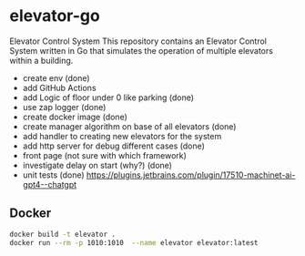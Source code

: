 # elevator-go
Elevator Control System
This repository contains an Elevator Control System written in Go that simulates the operation of multiple elevators within a building.



* create env (done)
* add GitHub Actions
* add Logic of floor under 0 like parking (done)
* use zap logger (done)
* create docker image (done)
* create manager algorithm on base of all elevators (done)
* add handler to creating new elevators for the system
* add http server for debug different cases (done)
* front page (not sure  with which framework)
* investigate delay on start (why?) (done)
* unit tests (done) https://plugins.jetbrains.com/plugin/17510-machinet-ai-gpt4--chatgpt


## Docker
```bash
docker build -t elevator . 
docker run --rm -p 1010:1010  --name elevator elevator:latest   
```
